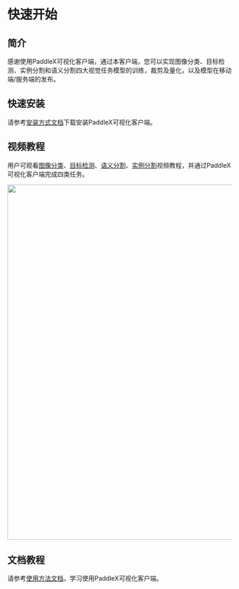 # 快速开始

## 简介
感谢使用PaddleX可视化客户端，通过本客户端，您可以实现图像分类、目标检测、实例分割和语义分割四大视觉任务模型的训练，裁剪及量化，以及模型在移动端/服务端的发布。

## 快速安装
请参考[安装方式文档](./download.md)下载安装PaddleX可视化客户端。

## 视频教程
用户可观看[图像分类](https://www.bilibili.com/video/BV1nK411F7J9?from=search&seid=3068181839691103009)、[目标检测](https://www.bilibili.com/video/BV1HB4y1A73b?from=search&seid=3068181839691103009)、[语义分割](https://www.bilibili.com/video/BV1qQ4y1Z7co?from=search&seid=3068181839691103009)、[实例分割](https://www.bilibili.com/video/BV1M44y1r7s6?from=search&seid=3068181839691103009)视频教程，并通过PaddleX可视化客户端完成四类任务。
<p align="center">
  <img src="https://user-images.githubusercontent.com/53808988/133388877-b993a5a1-65ce-46a9-ada5-68d4e80fda3b.png" width="800" />
</p>

## 文档教程
请参考[使用方法文档](./how_to_use.md)，学习使用PaddleX可视化客户端。
